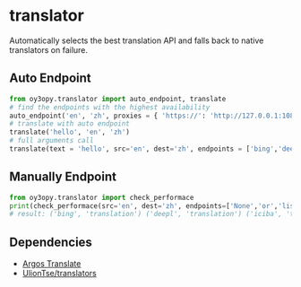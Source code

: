 # translator 

Automatically selects the best translation API and falls back to native translators on failure.

## Auto Endpoint
```py
from oy3opy.translator import auto_endpoint, translate
# find the endpoints with the highest availability
auto_endpoint('en', 'zh', proxies = { 'https://': 'http://127.0.0.1:1081' })
# translate with auto endpoint
translate('hello', 'en', 'zh')
# full arguments call
translate(text = 'hello', src='en', dest='zh', endpoints = ['bing','deepl'], proxies = { 'https://': 'http://127.0.0.1:1081' }, timeout = 4)
```

## Manually Endpoint
```py
from oy3opy.translator import check_performace
print(check_performace(src='en', dest='zh', endpoints=['None','or','list','of','endpoint'], text = 'None or custom', proxies={}))
# result: ('bing', 'translation') ('deepl', 'translation') ('iciba', 'translation')
```

## Dependencies
- [Argos Translate](https://github.com/argosopentech/argos-translate)
- [UlionTse/translators](https://github.com/UlionTse/translators)